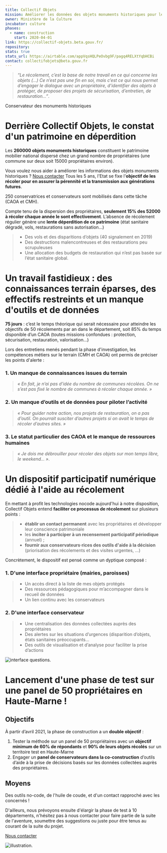 ```yaml
---
title: Collectif Objets
mission: Améliorer les données des objets monuments historiques pour les valoriser au mieux
owner: Ministère de la Culture
incubator: culture
phases:
  - name: construction
    start: 2020-04-01
link: https://collectif-objets.beta.gouv.fr/
repository:
stats: true
stats_url: https://airtable.com/appVqsHQLPeOvbg9F/pagq4RELXtYqbHCBi
contact: collectifobjets@beta.gouv.fr
---
```



> _“Le récolement, c’est la base de notre travail en ce qui concerne les objets (...) Ce n’est pas une fin en soi, mais c’est ce qui nous permet d’engager le dialogue avec un propriétaire, d’identifier des objets à protéger, de proposer des projets de sécurisation, d’entretien, de restauration…”_. 

Conservateur des monuments historiques

# Derrière Collectif Objets, le constat d'un patrimoine en déperdition


Les **260000 objets monuments historiques** constituent le patrimoine mobilier national dispersé chez un grand nombre de propriétaires (une commune sur deux soit 15000 propriétaires environ).

Vous voulez nous aider à améliorer les informations des objets monuments historiques ?
[Nous contacter](mailto:ateliernumerique@culture.gouv.fr)
Tous les 5 ans, l'Etat se fixe l'**objectif de les récoler pour en assurer la pérennité et la transmission aux générations futures**.

250 conservatrices et conservateurs sont mobilisés dans cette tâche (CAOA et CMH).

Compte tenu de la dispersion des propriétaires, **seulement 15% des 52000 à récoler chaque année le sont effectivement**. L’absence de récolement régulier génère une **lente déperdition de ce patrimoine** (état sanitaire dégradé, vols, restaurations sans autorisation...)

> - Des vols et des disparitions d’objets (40 signalement en 2019)
> - Des destructions malencontreuses et des restaurations peu scrupuleuses
> - Une allocation des budgets de restauration qui n’est pas basée sur l’état sanitaire global. 


# Un travail fastidieux : des connaissances terrain éparses, des effectifs restreints et un manque d'outils et de données


**75 jours** : c’est le temps théorique qui serait nécessaire pour atteindre les objectifs de 50 récolements par an dans le département, soit 85% du temps disponible d’un CAOA (toutes missions confondues : protection, sécurisation, restauration, valorisation...)

Lors des entretiens menés pendant la phase d'investigation, les compétences métiers sur le terrain (CMH et CAOA) ont permis de préciser les points d'alerte : 
>
### 1. Un manque de connaissances issues du terrain
> _« En fait, je n’ai pas d’idée du nombre de communes récolées. On ne s’est pas fixé le nombre de communes à récoler chaque année. »_
>
### 2. Un manque d’outils et de données pour piloter l’activité

> _« Pour guider notre action, nos projets de restauration, on a pas d’outil. On pourrait susciter d’autres projets si on avait le temps de récoler d’autres sites. »_
### 3. Le statut particulier des CAOA et le manque de ressources humaines

> _« Je dois me débrouiller pour récoler des objets sur mon temps libre, le weekend… »_. 

# Un dispositif participatif numérique dédié à l'aide au récolement

En mettant à profit les technologies nocode aujourd'hui à notre disposition, Collectif Objets entend **faciliter ce processus de récolement** sur plusieurs points :

> - **établir un contact permanent** avec les propriétaires et développer leur conscience patrimoniale
> - les **inciter à participer à un recensement participatif périodique** (annuel) ;
> - **fournir aux conservateurs·rices des outils d'aide à la décision** (priorisation des récolements et des visites urgentes, ...)

Concrètement, le dispositif est pensé comme un dyptique composé :

### 1. D'une interface propriétaire (mairies, paroisses)

> - Un accès direct à la liste de mes objets protégés
> - Des ressources pédagogiques pour m’accompagner dans le recueil de données
> - Un lien continu avec les conservateurs

### 2. D'une interface conservateur
> - Une centralisation des données collectées auprès des propriétaires
> - Des alertes sur les situations d’urgences (disparition d’objets, états sanitaires préoccupants...
> - Des outils de visualisation et d’analyse pour faciliter la prise d’actions

![interface questions](https://user-images.githubusercontent.com/81323006/116864925-f2505980-ac08-11eb-92ca-25b2ebcb7a37.png). 

# Lancement d'une phase de test sur une panel de 50 propriétaires en Haute-Marne !


## Objectifs

À partir d’avril 2021, la phase de construction a un **double objectif** :

1. Tester la méthode sur un panel de 50 propriétaires avec un **objectif minimum de 60% de répondants** et **90% de leurs objets récolés** sur un territoire test en Haute-Marne
2. Engager un **panel de conservateurs dans la co-construction** d’outils d’aide à la prise de décisions basés sur les données collectées auprès des propriétaires.

## Moyens

Des outils no-code, de l'huile de coude, et d'un contact rapproché avec les concernés !   
  
D'ailleurs, nous prévoyons ensuite d'élargir la phase de test à 10 départements, n'hésitez pas à nous contacter pour faire partie de la suite de l'aventure, soumettre des suggestions ou juste pour être tenus au courant de la suite du projet.

[Nous contacter](mailto:collectifobjets@beta.gouv.fr)

![illustration](https://user-images.githubusercontent.com/36261410/146220212-92fb8921-44b0-4396-8d4e-4bf9b1401268.png).
